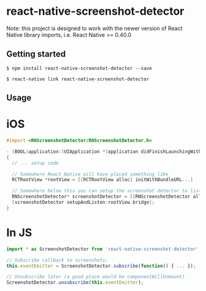 
# react-native-screenshot-detector

Note: this project is designed to work with the newer version of React Native library imports, i.e. React Native >= 0.40.0

## Getting started

`$ npm install react-native-screenshot-detector --save`

`$ react-native link react-native-screenshot-detector`


## Usage

# iOS
```objectivec
#import <RNScreenshotDetector/RNScreenshotDetector.h>

- (BOOL)application:(UIApplication *)application didFinishLaunchingWithOptions:(NSDictionary *)launchOptions
{
  // ... setup code

  // Somewhere React Native will have placed something like
  RCTRootView *rootView = [[RCTRootView alloc] initWithBundleURL...]

  // Somewhere below this you can setup the screenshot detector to listen for events
  RNScreenshotDetector* screenshotDetector = [[RNScreenshotDetector alloc] init];
  [screenshotDetector setupAndListen:rootView.bridge];
}
```

# In JS
```javascript
import * as ScreenshotDetector from 'react-native-screenshot-detector';

// Subscribe callback to screenshots:
this.eventEmitter = ScreenshotDetector.subscribe(function() { ... });

// Unsubscribe later (a good place would be componentWillUnmount)
ScreenshotDetector.unsubscribe(this.eventEmitter);
```
  